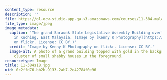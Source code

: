 ```yaml
---
content_type: resource
description: ''
file: https://ol-ocw-studio-app-qa.s3.amazonaws.com/courses/11-384-malaysia-sustainable-cities-practicum-spring-2018/0c2ffd76bb2b91332ab72e42788f0e96_11-384s18.jpg
file_type: image/jpeg
image_metadata:
  caption: 'The grand Sarawak State Legislative Assembly Building overlooks a shantytown
    in Kuching, East Malaysia. (Image by [Kenny K Photography](https://www.flickr.com/photos/lennykphotography/20894501010/)
    on flickr. License: CC BY.)'
  credit: 'Image by Kenny K Photography on flickr. License: CC BY.'
  image-alt: A photo of a grand building topped with gold in the background with a
    cluster of small shabby houses in the foreground.
resourcetype: Image
title: 11-384s18.jpg
uid: 0c2ffd76-bb2b-9133-2ab7-2e42788f0e96
---
```

